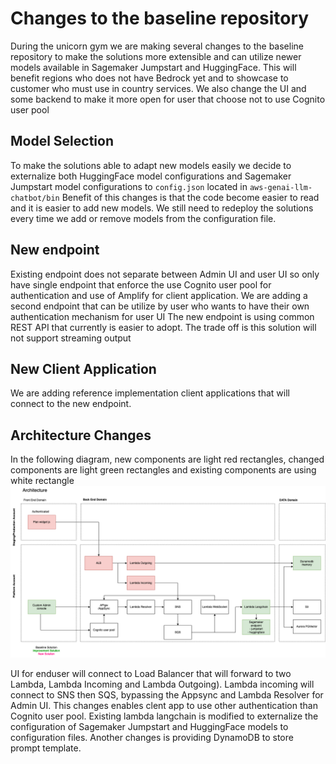 # Changes to the baseline repository #

During the unicorn gym we are making several changes to the baseline repository to make the solutions more extensible and can utilize newer models available in Sagemaker Jumpstart and HuggingFace. This will benefit regions who does not have Bedrock yet and to showcase to customer who must use in country services.
We also change the UI and some backend to make it more open for user that choose not to use Cognito user pool

## Model Selection ##
To make the solutions able to adapt new models easily we decide to externalize both HuggingFace model configurations and Sagemaker Jumpstart model configurations to `config.json` located in `aws-genai-llm-chatbot/bin`
Benefit of this changes is that the code become easier to read and it is easier to add new models.
We still need to redeploy the solutions every time we add or remove models from the configuration file.

## New endpoint ##
Existing endpoint does not separate between Admin UI and user UI so only have single endpoint that enforce the use Cognito user pool for authentication and use of Amplify for client application.
We are adding a second endpoint that can be utilize by user who wants to have their own authentication mechanism for user UI
The new endpoint is using common REST API that currently is easier to adopt. The trade off is this solution will not support streaming output

## New Client Application ##
We are adding reference implementation client applications that will connect to the new endpoint.

## Architecture Changes ##

In the following diagram, new components are light red rectangles, changed components are light green rectangles and existing components are using white rectangle 
![Architecture Diagram](./image/General%20TAP-unicorn-Page-1.drawio.png)

UI for enduser will connect to Load Balancer that will forward to two Lambda, Lambda Incoming and Lambda Outgoing). Lambda incoming will connect to SNS then SQS, bypassing the Appsync and Lambda Resolver for Admin UI. This changes enables clent app to use other authentication than Cognito user pool.
Existing lambda langchain is modified to externalize the configuration of Sagemaker Jumpstart and HuggingFace models to configuration files.
Another changes is providing DynamoDB to store prompt template.


